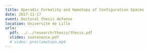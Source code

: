 ```yaml
---
title: Operadic Formality and Homotopy of Configuration Spaces
date: 2017-11-17
event: Doctoral thesis defense
location: Université de Lille
urls:
  pdf: ../../research/thesis/thesis.pdf
  slides: soutenance.pdf
  # video: proclamation.mp4
---
```

